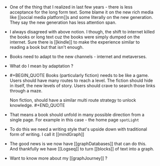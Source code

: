 - One of the thing that I realized in last few years  -  there is less acceptance for the long form text.  Some blame it on the new rich  media like [[social media platform]]s and some literally on the new generation. They say the new generation has less attention span.
- I always disagreed with above notion. I though, the shift to internet killed the books or long text cuz the books were simply dumped on the internet. Sure there is [[kindle]] to make the experience similar to reading a book but that isn't enough.
- Books need to adapt to the new channels - internet and metaverses.
- What  do I mean by adaptation ?
- #+BEGIN_QUOTE
  Books  (particularly fiction) needs to be like a game. Users should have many routes to reach a level.  The fiction should hide in itself, the new levels of story. Users should crave to search those links through a maze. 
  
  Non fiction, should have a similar multi route strategy to unlock knowledge.
  #+END_QUOTE
- That means a book should unfold in many possible direction from a single page. For example in this case - the home page `spotLight`
- To do this we need a writing style that's upside down with traditional form of writing. I call it [[mindGraph]]
- The good news is we now have [[graphDatabases]] that can do this. And thankfully we have [[Logseq]] to turn [[blocks]] of text into a graph.
- Want to know more about my [[graphJourney]] ?